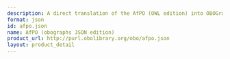 ```yaml
---
description: A direct translation of the AfPO (OWL edition) into OBOGraph JSON format
format: json
id: afpo.json
name: AfPO (obographs JSON edition)
product_url: http://purl.obolibrary.org/obo/afpo.json
layout: product_detail
---
```

